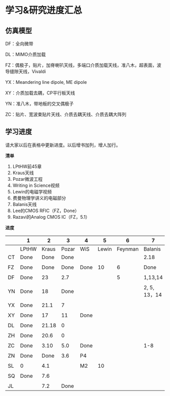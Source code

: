 # 学习&研究进度汇总

## 仿真模型

DF：全向微带

DL：MIMO介质加载

FZ：偶极子，贴片，加脊喇叭天线，多端口介质加载天线，准八木，超表面，波导缝隙天线，Vivaldi

YX：Meandering line dipole, ME dipole

XY：介质加载去耦，CP平行板天线

YN：准八木，带地板的交叉偶极子

ZC：贴片、宽波束贴片天线、介质去耦天线、介质去耦大阵列

## 学习进度

请大家以后在表格中更新进度。以后增书加列，增人加行。

**清单**

1. LPtHW前45章
2. Kraus天线
3. Pozar微波工程
4. Writing in Science视频
5. Lewin的电磁学视频
6. 费曼物理学讲义的电磁部分
7. Balanis天线
8. Lee的CMOS RFIC（FZ，Done）
9. Razavi的Analog CMOS IC（FZ，5.1）

**进度**

|      | 1     | 2     | 3     | 4    | 5     | 6       | 7            |
| ---- | ----- | ----- | ----- | ---- | ----- | ------- | ------------ |
|      | LPtHW | Kraus | Pozar | WiS  | Lewin | Feynman | Balanis      |
| CT   | Done  | Done  | Done  |      |       |         | 2.18         |
|      |       |       |       |      |       |         |              |
| FZ   | Done  | Done  | Done  | Done | 10    | 6       | Done         |
|      |       |       |       |      |       |         |              |
| DF   | Done  | 23    | 2.7   |      |       | 5       | 1,13,14      |
|      |       |       |       |      |       |         |              |
| YN   | Done  | 18    | Done  |      |       |         | 2, 5, 13，14 |
|      |       |       |       |      |       |         |              |
| YX   | Done  | 21.1  | 7     |      |       |         |              |
|      |       |       |       |      |       |         |              |
| XY   | Done  | 17    | 11    | Done |       |         |              |
|      |       |       |       |      |       |         |              |
| DL   | Done  | 21.18 | 0     |      |       |         |              |
|      |       |       |       |      |       |         |              |
| ZH   | Done  | 20.6  | 0     |      |       |         |              |
|      |       |       |       |      |       |         |              |
| ZC   | Done  | 3.10  | 5.0   | Done |       |         | 1-8          |
|      |       |       |       |      |       |         |              |
| ZN   | Done  | Done  | 3.6   | P4   |       |         |              |
|      |       |       |       |      |       |         |              |
| SL   | 0     | 4.1   |       | M2   | 10    |         |              |
|      |       |       |       |      |       |         |              |
| SQ   | Done  | 7.6   |       |      |       |         |              |
|      |       |       |       |      |       |         |              |
| JL   |       | 7.2   | Done  |      |       |         |              |
